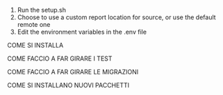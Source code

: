 1. Run the setup.sh
2. Choose to use a custom report location for source, or use the default remote one
3. Edit the environment variables in the .env file


COME SI INSTALLA

COME FACCIO A FAR GIRARE I TEST

COME FACCIO A FAR GIRARE LE MIGRAZIONI

COME SI INSTALLANO NUOVI PACCHETTI